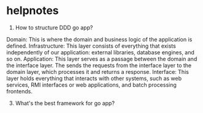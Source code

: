 # helpnotes

1. How to structure DDD go app?

Domain: This is where the domain and business logic of the application is defined.
Infrastructure: This layer consists of everything that exists independently of our application: external libraries, database engines, and so on.
Application: This layer serves as a passage between the domain and the interface layer. The sends the requests from the interface layer to the domain layer, which processes it and returns a response.
Interface: This layer holds everything that interacts with other systems, such as web services, RMI interfaces or web applications, and batch processing frontends.

3. What's the best framework for go app? 
